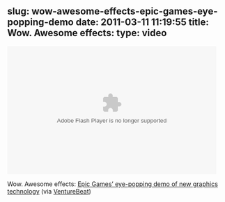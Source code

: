 slug: wow-awesome-effects-epic-games-eye-popping-demo
date: 2011-03-11 11:19:55
title: Wow. Awesome effects: 
type: video
---

<object width="480" height="295"><param name="movie" value="http://www.youtube.com/e/VOxnqNMwpW4"></param><param name="allowFullScreen" value="true"></param><param name="allowscriptaccess" value="always"></param><embed src="http://www.youtube.com/e/VOxnqNMwpW4" type="application/x-shockwave-flash" width="480" height="295" allowscriptaccess="always" allowfullscreen="true"></embed></object>

Wow. Awesome effects: [Epic Games’ eye-popping demo of new graphics technology](http://www.youtube.com/watch?v=VOxnqNMwpW4&feature=player_embedded) (via [VentureBeat](http://youtube.com/user/VentureBeat))
